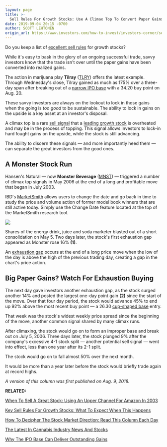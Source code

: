 ```yaml
---
layout: page
title: >-
  Sell Rules For Growth Stocks: Use A Climax Top To Convert Paper Gains Into Real Profits
date: 2019-09-04 20:15 -0700
author: SCOTT LEHTONEN
origin_url: https://www.investors.com/how-to-invest/investors-corner/sell-rules-using-climax-top-convert-paper-gains-real-profits
---
```





Do you keep a list of [excellent sell rules](https://www.investors.com/ibd-university/how-to-sell/) for growth stocks?


While it's easy to bask in the glory of an ongoing successful trade, savvy investors know that the trade isn't over until the paper gains have been converted into realized gains.




The action in marijuana play **Tilray** ([TLRY](https://research.investors.com/quote.aspx?symbol=TLRY)) offers the latest example. Through Wednesday's close, Tilray gained as much as 175% over a three-day span after breaking out of a [narrow IPO base](https://www.investors.com/how-to-invest/investors-corner/ipo-bases-rich-gains/) with a 34.20 buy point on Aug. 20.


These savvy investors are always on the lookout to lock in those gains when the going is *too good* to be sustainable. The ability to lock in gains on the upside is a key asset at an investor's disposal.



A climax top is a rare [sell signal](https://www.investors.com/ibd-university/how-to-sell/) that a [leading growth stock](http://www.investors.com/stock-lists/stocks-to-watch-top-rated-ipos-big-caps-and-growth-stocks/) is overheated and may be in the process of topping. This signal allows investors to lock-in hard fought gains on the upside, while the stock is still advancing.


The ability to discern these signals — and more importantly heed them — can separate the great investors from the good ones.


A Monster Stock Run
-------------------


Hansen's Natural — now **Monster Beverage** ([MNST](https://research.investors.com/quote.aspx?symbol=MNST)) — triggered a number of climax top signals in May 2006 at the end of a long and profitable move that began in July 2003.


IBD's [MarketSmith](https://marketsmith.investors.com/) allows users to change the date and go back in time to study the price and volume action of former model book winners that are still active today. Simply use the Change Date feature located at the top of the MarketSmith research tool.


![](https://www.investors.com/wp-content/uploads/2017/12/ICmnst121117-300x161.png)


Shares of the energy drink, juice and soda marketer blasted out of a short consolidation on May 5. Two days later, the stock's first exhaustion gap appeared as Monster rose 16% **(1)**.


An [exhaustion gap](http://www.investors.com/how-to-invest/investors-corner/breakaway-gaps-signal-strength/) occurs at the end of a long price move when the low of the day is above the high of the previous trading day, creating a gap in the chart's price action.


Big Paper Gains? Watch For Exhaustion Buying
--------------------------------------------


The next day gave investors another exhaustion gap, as the stock surged another 14% and posted the largest one-day point gain **(2)** since the start of the move. Over that four day period, the stock would advance 45% to end up 92% above the most recent buy point — a 26.30 [cup-shaped base](http://www.investors.com/ibd-university/how-to-buy/common-patterns-1/) entry.


That week was the stock's widest weekly price spread since the beginning of the move, another common signal shared by many climax runs.


After climaxing, the stock would go on to form an improper base and break out on July 5, 2006. Three days later, the stock plunged 9% after the company's excessive 4-1 stock split — another potential sell signal — went into effect, less than one year after its 2-1 split.


The stock would go on to fall almost 50% over the next month.



It would be more than a year later before the stock would briefly trade again at record highs.


*A version of this column was first published on Aug. 9, 2018.*


**RELATED:**


[When To Sell A Great Stock: Using An Upper Channel For Amazon In 2003](https://www.investors.com/how-to-invest/investors-corner/when-sell-great-stock-upper-channel-amazon/)


[Key Sell Rules For Growth Stocks: What To Expect When This Happens](https://www.investors.com/how-to-invest/investors-corner/how-to-invest-stocks-low-volume-sell/)


[How To Decipher The Stock Market Direction: Read This Column Each Day](https://www.investors.com/category/market-trend/the-big-picture/)


[The Latest In Cannabis Industry News And Stocks](https://www.investors.com/news/marijuana-stocks-to-buy-cannabis-stocks/)


[Why The IPO Base Can Deliver Outstanding Gains](https://www.investors.com/how-to-invest/investors-corner/ipo-bases-rich-gains/)




